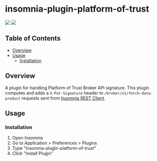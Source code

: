 # insomnia-plugin-platform-of-trust

[![](https://img.shields.io/npm/v/insomnia-plugin-platform-of-trust.svg)](https://www.npmjs.com/package/insomnia-plugin-platform-of-trust)
[![](https://img.shields.io/static/v1?label=insomnia&message=workspace&color=6a57d5)](https://insomnia.rest/run/?label=Import%20Platform%20of%20Trust%20Public%20Workspace&uri=https%3A%2F%2Fgithub.com%2FPlatformOfTrust%2Frest-client-packages%2Freleases%2Fdownload%2Fv0.1-alpha%2Fplatform-of-trust-public.yaml)

## Table of Contents
- [Overview](#overview)
- [Usage](#usage)
  * [Installation](#installation)

## Overview <a name="overview"></a>
A plugin for handling Platform of Trust Broker API signature. This plugin computes and adds a `X-Pot-Signature` header to `/broker/v1/fetch-data-product` requests sent from [Insomnia REST Client](https://insomnia.rest/).

## Usage <a name="usage"></a>

### Installation <a name="installation"></a>

1. Open Insomnia
2. Go to Application > Preferences > Plugins
3. Type "insomnia-plugin-platform-of-trust"
4. Click "Install Plugin"
